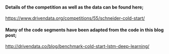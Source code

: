 #### Details of the competition as well as the data can be found here;

https://www.drivendata.org/competitions/55/schneider-cold-start/


#### Many of the code segments have been adapted from the code in this blog post;

http://drivendata.co/blog/benchmark-cold-start-lstm-deep-learning/
